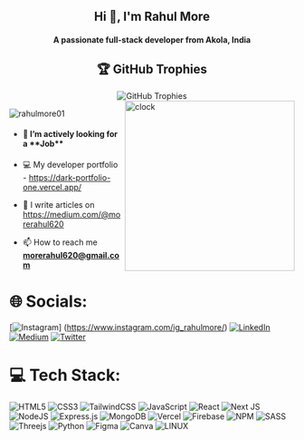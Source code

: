 <h2 align="center">Hi 👋, I'm Rahul More</h2>
<h4 align="center">A passionate full-stack developer from Akola, India</h4>
<h2 align="center">🏆 GitHub Trophies</h2>
<div align="center">
  <img src="https://github-profile-trophy.vercel.app/?username=rahulmore01&theme=juicyfresh&no-frame=false&no-bg=true&margin-w=4" alt="GitHub Trophies" />
</div>
<img align="right" src="https://i.pinimg.com/originals/06/60/ef/0660efe82fa3da42ed56eef013171835.gif" alt="clock" width="300" />

<!-- <h2 align="center">🏆 GitHub Trophies</h2>
[](https://github-profile-trophy.vercel.app/?username=rahulmore01&theme=juicyfresh&no-frame=false&no-bg=true&margin-w=4)
<img align="right" src="https://i.pinimg.com/originals/06/60/ef/0660efe82fa3da42ed56eef013171835.gif" alt="clock" width="300"> -->
<p align="left"> <img src="https://komarev.com/ghpvc/?username=rahulmore01&label=Profile%20views&color=0e75b6&style=flat" alt="rahulmore01" /> </p>

- <h4> 🔭 I’m actively looking for a **Job** </h4>

- 💻 My developer portfolio - https://dark-portfolio-one.vercel.app/

- 📝 I write articles on https://medium.com/@morerahul620

- 📫 How to reach me **morerahul620@gmail.com**
<!--
<h3 align="left">Languages and Tools:</h3>
<p align="left">
 - Figma, HTML, CSS, Javascript, Reactjs, Nextjs, Redux, Tailwind CSS, SCSS, Nodejs, Mongodb
</p>
  -->
# 🌐 Socials:
[![Instagram](https://img.shields.io/badge/Instagram-%23E4405F.svg?logo=Instagram&logoColor=white)] (https://www.instagram.com/ig_rahulmore/) [![LinkedIn](https://img.shields.io/badge/LinkedIn-%230077B5.svg?logo=linkedin&logoColor=white)](https://www.linkedin.com/in/rahul-more-540b8b156/) [![Medium](https://img.shields.io/badge/Medium-12100E?logo=medium&logoColor=white)](https://medium.com/@morerahul620) [![Twitter](https://img.shields.io/badge/Twitter-%231DA1F2.svg?logo=Twitter&logoColor=white)](https://twitter.com/rahulmoreweb3) 

# 💻 Tech Stack:
![HTML5](https://img.shields.io/badge/html5-%23E34F26.svg?style=plastic&logo=html5&logoColor=white) ![CSS3](https://img.shields.io/badge/css3-%231572B6.svg?style=plastic&logo=css3&logoColor=white) ![TailwindCSS](https://img.shields.io/badge/tailwindcss-%2338B2AC.svg?style=plastic&logo=tailwind-css&logoColor=white) ![JavaScript](https://img.shields.io/badge/javascript-%23323330.svg?style=plastic&logo=javascript&logoColor=%23F7DF1E) ![React](https://img.shields.io/badge/react-%2320232a.svg?style=plastic&logo=react&logoColor=%2361DAFB) ![Next JS](https://img.shields.io/badge/Next-black?style=plastic&logo=next.js&logoColor=white) ![NodeJS](https://img.shields.io/badge/node.js-6DA55F?style=plastic&logo=node.js&logoColor=white) ![Express.js](https://img.shields.io/badge/express.js-%23404d59.svg?style=plastic&logo=express&logoColor=%2361DAFB) ![MongoDB](https://img.shields.io/badge/MongoDB-%234ea94b.svg?style=plastic&logo=mongodb&logoColor=white) ![Vercel](https://img.shields.io/badge/vercel-%23000000.svg?style=plastic&logo=vercel&logoColor=white) ![Firebase](https://img.shields.io/badge/firebase-%23039BE5.svg?style=plastic&logo=firebase) ![NPM](https://img.shields.io/badge/NPM-%23000000.svg?style=plastic&logo=npm&logoColor=white)  ![SASS](https://img.shields.io/badge/SASS-hotpink.svg?style=plastic&logo=SASS&logoColor=white) ![Threejs](https://img.shields.io/badge/threejs-black?style=plastic&logo=three.js&logoColor=white)  ![Python](https://img.shields.io/badge/python-3670A0?style=plastic&logo=python&logoColor=ffdd54)	![Figma](https://img.shields.io/badge/figma-%23F24E1E.svg?style=plastic&logo=figma&logoColor=white) ![Canva](https://img.shields.io/badge/Canva-%2300C4CC.svg?style=plastic&logo=Canva&logoColor=white) ![LINUX](https://img.shields.io/badge/Linux-FCC624?style=plastic&logo=linux&logoColor=black)

<!-- 
 ![PHP](https://img.shields.io/badge/php-%23777BB4.svg?style=plastic&logo=php&logoColor=white)
 ![Heroku](https://img.shields.io/badge/heroku-%23430098.svg?style=plastic&logo=heroku&logoColor=white)
 ![Netlify](https://img.shields.io/badge/netlify-%23000000.svg?style=plastic&logo=netlify&logoColor=#00C7B7)
  -->
